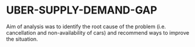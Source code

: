 # UBER-SUPPLY-DEMAND-GAP
Aim of analysis was to identify the root cause of the problem (i.e. cancellation and non-availability of cars) and recommend ways to improve the situation.
